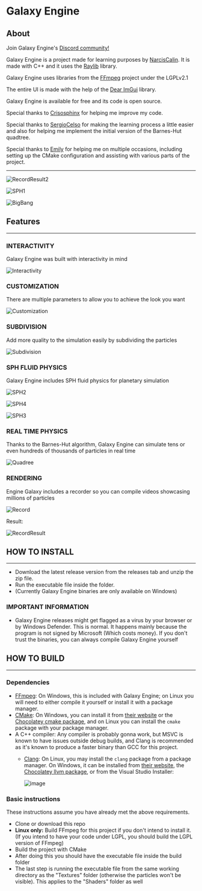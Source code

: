 # Galaxy Engine

## About

Join Galaxy Engine's [Discord community!](https://discord.gg/Xd5JUqNFPM)

Galaxy Engine is a project made for learning purposes by [NarcisCalin](https://github.com/NarcisCalin). It is made with C++ and it uses the [Raylib](https://github.com/raysan5/raylib) library.

Galaxy Engine uses libraries from the [FFmpeg](https://github.com/FFmpeg/FFmpeg) project under the LGPLv2.1

The entire UI is made with the help of the [Dear ImGui](https://github.com/ocornut/imgui) library.

Galaxy Engine is available for free and its code is open source.

Special thanks to [Crisosphinx](https://github.com/crisosphinx) for helping me improve my code.

Special thanks to [SergioCelso](https://github.com/SCelso) for making the learning process a little easier and also for helping me implement the initial version of the Barnes-Hut quadtree.

Special thanks to [Emily](https://github.com/Th3T3chn0G1t) for helping me on multiple occasions, including setting up the CMake configuration and assisting with various parts of the project.



---
![RecordResult2](https://github.com/user-attachments/assets/8a9f8958-a7df-4d9c-bd39-518758e6aea7)


![SPH1](https://github.com/user-attachments/assets/926cdae3-43f9-48a5-9f97-5aa2dd4785ec)

![BigBang](https://github.com/user-attachments/assets/e5bea8d7-f937-427a-90aa-38e5c59fd861)

## Features
---
### INTERACTIVITY
Galaxy Engine was built with interactivity in mind


![Interactivity](https://github.com/user-attachments/assets/3a1ae9ea-f31b-4938-9d55-6b32dbe83bed)


### CUSTOMIZATION
There are multiple parameters to allow you to achieve the look you want


![Customization](https://github.com/user-attachments/assets/3a569153-642e-4e09-beae-5888a6bcfec0)


### SUBDIVISION
Add more quality to the simulation easily by subdividing the particles



![Subdivision](https://github.com/user-attachments/assets/c414549b-920f-45ad-b330-205f94632465)


### SPH FLUID PHYSICS
Galaxy Engine includes SPH fluid physics for planetary simulation

![SPH2](https://github.com/user-attachments/assets/9b990a20-732a-4887-8254-68708faae182)

![SPH4](https://github.com/user-attachments/assets/4a348533-0fa5-4d32-9060-66ad1c32b138)

![SPH3](https://github.com/user-attachments/assets/a99bbd1c-6ad8-4676-ba13-e55e8c934c3c)


### REAL TIME PHYSICS
Thanks to the Barnes-Hut algorithm, Galaxy Engine can simulate tens or even hundreds of thousands of particles in real time



![Quadree](https://github.com/user-attachments/assets/92f7841e-356b-403d-b2f9-bd55c8fef2a4)





### RENDERING
Engine Galaxy includes a recorder so you can compile videos showcasing millions of particles

![Record](https://github.com/user-attachments/assets/7835b2e4-11e0-4906-ad1c-29d2412107e9)

Result:

![RecordResult](https://github.com/user-attachments/assets/496aea86-12f2-4b91-a680-4f9d29c36a44)




## HOW TO INSTALL
---
- Download the latest release version from the releases tab and unzip the zip file.
- Run the executable file inside the folder.
- (Currently Galaxy Engine binaries are only available on Windows)

### IMPORTANT INFORMATION
- Galaxy Engine releases might get flagged as a virus by your browser or by Windows Defender. This is normal. It happens mainly because the program is not signed by Microsoft (Which costs money). If you don't trust the binaries, you can always compile Galaxy Engine yourself

## HOW TO BUILD
---

### Dependencies
- [FFmpeg](https://ffmpeg.org/): On Windows, this is included with Galaxy Engine; on Linux you will need to either compile it yourself or install it with a package manager.
- [CMake](https://cmake.org/): On Windows, you can install it from [their website](https://cmake.org/download/) or the [Chocolatey cmake package](https://community.chocolatey.org/packages/cmake), and on Linux you can install the `cmake` package with your package manager.
- A C++ compiler: Any compiler is probably gonna work, but MSVC is known to have issues outside debug builds, and Clang is recommended as it's known to produce a faster binary than GCC for this project.
  - [Clang](https://clang.llvm.org/): On Linux, you may install the `clang` package from a package manager. On Windows, it can be installed from [their website](https://clang.llvm.org/get_started.html), the [Chocolatey llvm package](https://community.chocolatey.org/packages/llvm), or from the Visual Studio Installer: 

    ![image](https://github.com/user-attachments/assets/b46a0e7d-188e-43a3-bf7e-fb3edced233a)

### Basic instructions
These instructions assume you have already met the above requirements.

- Clone or download this repo
- **Linux only:** Build FFmpeg for this project if you don't intend to install it. (If you intend to have your code under LGPL, you should build the LGPL version of FFmpeg)
- Build the project with CMake
- After doing this you should have the executable file inside the build folder
- The last step is running the executable file from the same working directory as the "Textures" folder (otherwise the particles won't be visible). This applies to the "Shaders" folder as well
